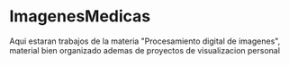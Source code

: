 # ImagenesMedicas
Aqui estaran trabajos de la materia "Procesamiento digital de imagenes", material bien organizado ademas de proyectos de visualizacion personal
